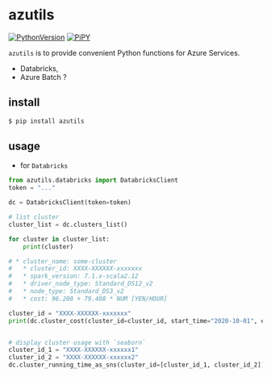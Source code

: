 # azutils

[![PythonVersion](https://img.shields.io/badge/python-3.6|3.7|3.8-blue.svg)](https://www.python.org/downloads/release/python-377/)
[![PiPY](https://img.shields.io/pypi/v/azutils.svg)](https://pypi.org/project/azutils/)


`azutils` is to provide convenient Python functions for Azure Services.

* Databricks,
* Azure Batch ?

## install

```bash
$ pip install azutils
```

## usage

* for `Databricks`

```python
from azutils.databricks import DatabricksClient
token = "..."

dc = DatabricksClient(token=token)

# list cluster
cluster_list = dc.clusters_list()

for cluster in cluster_list:
    print(cluster)

# * cluster_name: some-cluster
#   * cluster_id: XXXX-XXXXXX-xxxxxxx
#   * spark_version: 7.1.x-scala2.12
#   * driver_node_type: Standard_DS12_v2
#   * node_type: Standard_DS3_v2
#   * cost: 96.208 + 79.408 * NUM [YEN/HOUR]

cluster_id = "XXXX-XXXXXX-xxxxxxx"
print(dc.cluster_cost(cluster_id=cluster_id, start_time="2020-10-01", end_time="2020-10-31"))


# display cluster usage with `seaborn`
cluster_id_1 = "XXXX-XXXXXX-xxxxxx1"
cluster_id_2 = "XXXX-XXXXXX-xxxxxx2"
dc.cluster_running_time_as_sns(cluster_id=[cluster_id_1, cluster_id_2])

```